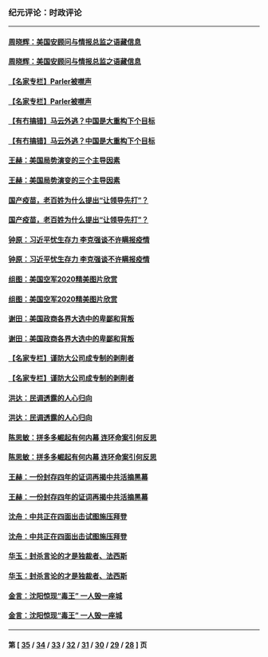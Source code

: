 ### 纪元评论：时政评论
---
#### [周晓辉：美国安顾问与情报总监之语藏信息](../../pages/nsc1025/n12683720.md) 
#### [周晓辉：美国安顾问与情报总监之语藏信息](../../pages/nsc1025/n12683720.md) 
#### [【名家专栏】Parler被噤声](../../pages/nsc1025/n12683352.md) 
#### [【名家专栏】Parler被噤声](../../pages/nsc1025/n12683352.md) 
#### [【有冇搞错】马云外逃？中国是大重构下个目标](../../pages/nsc1025/n12681963.md) 
#### [【有冇搞错】马云外逃？中国是大重构下个目标](../../pages/nsc1025/n12681963.md) 
#### [王赫：美国局势演变的三个主导因素](../../pages/nsc1025/n12682794.md) 
#### [王赫：美国局势演变的三个主导因素](../../pages/nsc1025/n12682794.md) 
#### [国产疫苗，老百姓为什么提出“让领导先打”？](../../pages/nsc1025/n12681859.md) 
#### [国产疫苗，老百姓为什么提出“让领导先打”？](../../pages/nsc1025/n12681859.md) 
#### [钟原：习近平忧生存力 李克强谈不许瞒报疫情](../../pages/nsc1025/n12681422.md) 
#### [钟原：习近平忧生存力 李克强谈不许瞒报疫情](../../pages/nsc1025/n12681422.md) 
#### [组图：美国空军2020精美图片欣赏](../../pages/nsc1025/n12681593.md) 
#### [组图：美国空军2020精美图片欣赏](../../pages/nsc1025/n12681593.md) 
#### [谢田：美国政商各界大选中的卑鄙和背叛](../../pages/nsc1025/n12681809.md) 
#### [谢田：美国政商各界大选中的卑鄙和背叛](../../pages/nsc1025/n12681809.md) 
#### [【名家专栏】谨防大公司成专制的剥削者](../../pages/nsc1025/n12680926.md) 
#### [【名家专栏】谨防大公司成专制的剥削者](../../pages/nsc1025/n12680926.md) 
#### [洪达：民调透露的人心归向](../../pages/nsc1025/n12681736.md) 
#### [洪达：民调透露的人心归向](../../pages/nsc1025/n12681736.md) 
#### [陈思敏：拼多多崛起有何内幕 连环命案引何反思](../../pages/nsc1025/n12680651.md) 
#### [陈思敏：拼多多崛起有何内幕 连环命案引何反思](../../pages/nsc1025/n12680651.md) 
#### [王赫：一份封存四年的证词再揭中共活摘黑幕](../../pages/nsc1025/n12680397.md) 
#### [王赫：一份封存四年的证词再揭中共活摘黑幕](../../pages/nsc1025/n12680397.md) 
#### [沈舟：中共正在四面出击试图施压拜登](../../pages/nsc1025/n12679297.md) 
#### [沈舟：中共正在四面出击试图施压拜登](../../pages/nsc1025/n12679297.md) 
#### [华玉：封杀言论的才是独裁者、法西斯](../../pages/nsc1025/n12679688.md) 
#### [华玉：封杀言论的才是独裁者、法西斯](../../pages/nsc1025/n12679688.md) 
#### [金言：沈阳惊现“毒王” 一人毁一座城](../../pages/nsc1025/n12679355.md) 
#### [金言：沈阳惊现“毒王” 一人毁一座城](../../pages/nsc1025/n12679355.md) 

---
#### 第 [ [35](./35.md) / [34](./34.md) / [33](./33.md) / [32](./32.md) / [31](./31.md) / [30](./30.md) / [29](./29.md) / [28](./28.md) ] 页

